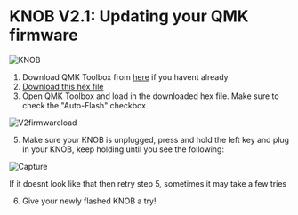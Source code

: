 # KNOB V2.1: Updating your QMK firmware

![KNOB](https://github.com/user-attachments/assets/2c5d7582-cdef-45be-adfb-913d4c559ec1)

1. Download QMK Toolbox from [here](https://qmk.fm/toolbox) if you havent already
2. [Download this hex file](https://drive.google.com/uc?export=download&id=1aPi6WLo6tpXSvqCgMRQKURhCUxC9WxKg)
3. Open QMK Toolbox and load in the downloaded hex file. Make sure to check the "Auto-Flash" checkbox

![V2firmwareload](https://github.com/user-attachments/assets/ce5f958a-abb7-44cb-93a7-7890bb07d8b4)

5. Make sure your KNOB is unplugged, press and hold the left key and plug in your KNOB, keep holding until you see the following:

![Capture](https://github.com/user-attachments/assets/bab7ba52-ff29-45c0-82c0-c7fc985d4362)

If it doesnt look like that then retry step 5, sometimes it may take a few tries

6. Give your newly flashed KNOB a try!
